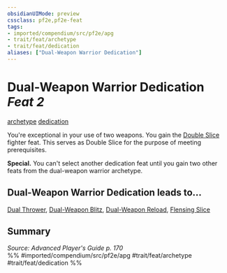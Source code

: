 ```yaml
---
obsidianUIMode: preview
cssclass: pf2e,pf2e-feat
tags:
- imported/compendium/src/pf2e/apg
- trait/feat/archetype
- trait/feat/dedication
aliases: ["Dual-Weapon Warrior Dedication"]
---
```

# Dual-Weapon Warrior Dedication  *Feat 2*  
[archetype](archetype.md)  [dedication](dedication.md)  


You're exceptional in your use of two weapons. You gain the [Double Slice](double-slice.md) fighter feat. This serves as Double Slice for the purpose of meeting prerequisites.

**Special.** You can't select another dedication feat until you gain two other feats from the dual-weapon warrior archetype.

## Dual-Weapon Warrior Dedication leads to...

[Dual Thrower](dual-thrower-apg.md), [Dual-Weapon Blitz](dual-weapon-blitz-apg.md), [Dual-Weapon Reload](dual-weapon-reload-apg.md), [Flensing Slice](flensing-slice-apg.md)

## Summary

*Source: Advanced Player's Guide p. 170*  
%% #imported/compendium/src/pf2e/apg #trait/feat/archetype #trait/feat/dedication %%